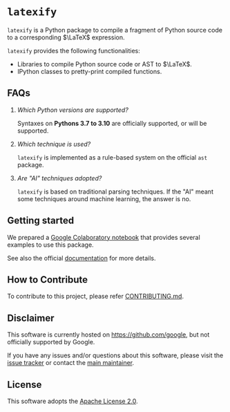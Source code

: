 # `latexify`

`latexify` is a Python package to compile a fragment of Python source code to a
corresponding $\LaTeX$ expression.

`latexify` provides the following functionalities:

* Libraries to compile Python source code or AST to $\LaTeX$.
* IPython classes to pretty-print compiled functions.


## FAQs

1. *Which Python versions are supported?*

   Syntaxes on **Pythons 3.7 to 3.10** are officially supported, or will be supported.

2. *Which technique is used?*

   `latexify` is implemented as a rule-based system on the official `ast` package.

3. *Are "AI" techniques adopted?*

   `latexify` is based on traditional parsing techniques.
   If the "AI" meant some techniques around machine learning, the answer is no.


## Getting started

We prepared a
[Google Colaboratory notebook](https://colab.research.google.com/drive/1MuiawKpVIZ12MWwyYuzZHmbKThdM5wNJ?usp=sharing)
that provides several examples to use this package.

See also the official [documentation](docs/index.md) for more details.

## How to Contribute

To contribute to this project, please refer
[CONTRIBUTING.md](https://github.com/google/latexify_py/blob/develop/CONTRIBUTING.md).


## Disclaimer

This software is currently hosted on https://github.com/google, but not officially
supported by Google.

If you have any issues and/or questions about this software, please visit the
[issue tracker](https://github.com/google/latexify_py/issues)
or contact the [main maintainer](https://github.com/odashi).


## License 

This software adopts the
[Apache License 2.0](https://github.com/google/latexify_py/blob/develop/LICENSE).
